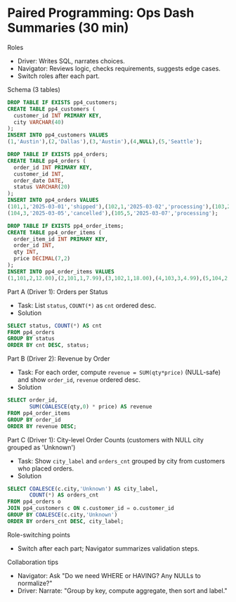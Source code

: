 # Paired Programming: Ops Dash Summaries (30 min)

Roles
- Driver: Writes SQL, narrates choices.
- Navigator: Reviews logic, checks requirements, suggests edge cases.
- Switch roles after each part.

Schema (3 tables)
```sql
DROP TABLE IF EXISTS pp4_customers;
CREATE TABLE pp4_customers (
  customer_id INT PRIMARY KEY,
  city VARCHAR(40)
);
INSERT INTO pp4_customers VALUES
(1,'Austin'),(2,'Dallas'),(3,'Austin'),(4,NULL),(5,'Seattle');

DROP TABLE IF EXISTS pp4_orders;
CREATE TABLE pp4_orders (
  order_id INT PRIMARY KEY,
  customer_id INT,
  order_date DATE,
  status VARCHAR(20)
);
INSERT INTO pp4_orders VALUES
(101,1,'2025-03-01','shipped'),(102,1,'2025-03-02','processing'),(103,2,'2025-03-05','shipped'),
(104,3,'2025-03-05','cancelled'),(105,5,'2025-03-07','processing');

DROP TABLE IF EXISTS pp4_order_items;
CREATE TABLE pp4_order_items (
  order_item_id INT PRIMARY KEY,
  order_id INT,
  qty INT,
  price DECIMAL(7,2)
);
INSERT INTO pp4_order_items VALUES
(1,101,2,12.00),(2,101,1,7.99),(3,102,1,18.00),(4,103,3,4.99),(5,104,2,3.75),(6,105,NULL,15.00);
```

Part A (Driver 1): Orders per Status
- Task: List `status`, `COUNT(*)` as `cnt` ordered desc.
- Solution
```sql
SELECT status, COUNT(*) AS cnt
FROM pp4_orders
GROUP BY status
ORDER BY cnt DESC, status;
```

Part B (Driver 2): Revenue by Order
- Task: For each order, compute `revenue = SUM(qty*price)` (NULL-safe) and show `order_id`, `revenue` ordered desc.
- Solution
```sql
SELECT order_id,
       SUM(COALESCE(qty,0) * price) AS revenue
FROM pp4_order_items
GROUP BY order_id
ORDER BY revenue DESC;
```

Part C (Driver 1): City-level Order Counts (customers with NULL city grouped as 'Unknown')
- Task: Show `city_label` and `orders_cnt` grouped by city from customers who placed orders.
- Solution
```sql
SELECT COALESCE(c.city,'Unknown') AS city_label,
       COUNT(*) AS orders_cnt
FROM pp4_orders o
JOIN pp4_customers c ON c.customer_id = o.customer_id
GROUP BY COALESCE(c.city,'Unknown')
ORDER BY orders_cnt DESC, city_label;
```

Role-switching points
- Switch after each part; Navigator summarizes validation steps.

Collaboration tips
- Navigator: Ask "Do we need WHERE or HAVING? Any NULLs to normalize?"
- Driver: Narrate: "Group by key, compute aggregate, then sort and label."
